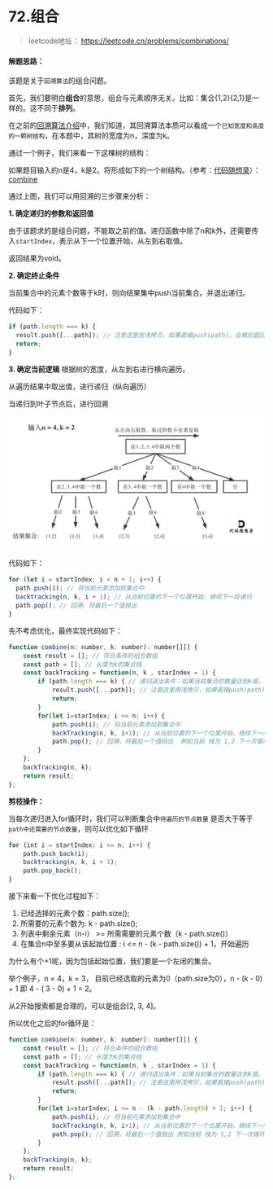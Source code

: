 # 72.组合

> leetcode地址： https://leetcode.cn/problems/combinations/

#### **解题思路：**

该题是关于`回溯算法`的组合问题。

首先，我们要明白**组合**的意思，组合与元素顺序无关。比如：集合{1,2}{2,1}是一样的。这不同于**排列**。

在之前的[回溯算法介绍](https://github.com/kerwin-ly/Blog/blob/master/algorithm/backtracking/回溯算法.md)中，我们知道，其回溯算法本质可以看成一个`已知宽度和高度的一颗树结构`，在本题中，其树的宽度为n，深度为k。

通过一个例子，我们来看一下这棵树的结构：

如果题目输入的n是4，k是2。将形成如下的一个树结构。（参考：[代码随想录](https://programmercarl.com/0077.组合.html#回溯法三部曲)）： [combine](https://raw.githubusercontent.com/kerwin-ly/Blog/master/assets/imgs/algorithm/combine1.png)

通过上图，我们可以用回溯的三步骤来分析：

**1. 确定递归的参数和返回值**

由于该题求的是组合问题，不能取之前的值。递归函数中除了n和k外，还需要传入`startIndex`，表示从下一个位置开始，从左到右取值。

返回结果为void。

**2. 确定终止条件**

当前集合中的元素个数等于k时，则向结果集中push当前集合。并退出递归。

代码如下：

```js
if (path.length === k) {
  result.push([...path]); // 注意这里用浅拷贝，如果直接push(path)，会被后面回溯的path.pop()影响
  return;
}
```

**3. 确定当前逻辑** 根据树的宽度，从左到右进行横向遍历。

从遍历结果中取出值，进行递归（纵向遍历）

当递归到叶子节点后，进行回溯

<img src="../../img/tracking.png" alt="栈的定义" style="zoom:67%;" />

代码如下：

```js
for (let i = startIndex; i < n + 1; i++) {
  path.push(i); // 将当前元素添加到集合中
  backtracking(n, k, i + 1); // 从当前位置的下一个位置开始，继续下一层递归
  path.pop(); // 回溯，将最后一个值抛出
}
```

先不考虑优化，最终实现代码如下：

```js
function combine(n: number, k: number): number[][] {
    const result = []; // 符合条件的组合数组
    const path = []; // 长度为k的集合栈
    const backTracking = function(n, k , starIndex = 1) {
        if (path.length === k) { // 递归退出条件：如果当前集合的数量达到k值，则将当前集合push到结果集中
            result.push([...path]); // 注意这里用浅拷贝，如果直接push(path)，会被后面回溯的path.pop()影响
            return;
        }
        for(let i=starIndex; i <= n; i++) {
            path.push(i); // 将当前元素添加到集合中 
            backTracking(n, k, i+1); // 从当前位置的下一个位置开始，继续下一层递归
            path.pop(); // 回溯，将最后一个值抛出  例如当前 栈为 1,2 下一次循环应为 1,3。如果不抛出，则下一次就变成了123，1234。
        }
    };
    backTracking(n, k);
    return result;
};
```

**剪枝操作：**

当每次递归进入for循环时，我们可以判断集合中`待遍历的节点数量` 是否大于等于 `path中还需要的节点数量`，则可以优化如下循环

```js
for (int i = startIndex; i <= n; i++) {
    path.push_back(i);
    backtracking(n, k, i + 1);
    path.pop_back();
}
```

接下来看一下优化过程如下：

1. 已经选择的元素个数：path.size();
2. 所需要的元素个数为: k - path.size();
3. 列表中剩余元素（n-i） >= 所需需要的元素个数（k - path.size()）
4. 在集合n中至多要从该起始位置 : i <= n - (k - path.size()) + 1，开始遍历

为什么有个+1呢，因为包括起始位置，我们要是一个左闭的集合。

举个例子，n = 4，k = 3， 目前已经选取的元素为0（path.size为0），n - (k - 0) + 1 即 4 - ( 3 - 0) + 1 = 2。

从2开始搜索都是合理的，可以是组合[2, 3, 4]。

所以优化之后的for循环是：

```js
function combine(n: number, k: number): number[][] {
    const result = []; // 符合条件的组合数组
    const path = []; // 长度为k的集合栈
    const backTracking = function(n, k , starIndex = 1) {
        if (path.length === k) { // 递归退出条件：如果当前集合的数量达到k值，则将当前集合push到结果集中
            result.push([...path]); // 注意这里用浅拷贝，如果直接push(path)，会被后面回溯的path.pop()影响
            return;
        }
        for(let i=starIndex; i <= n - (k - path.length) + 1; i++) {
            path.push(i); // 将当前元素添加到集合中 
            backTracking(n, k, i+1); // 从当前位置的下一个位置开始，继续下一层递归
            path.pop(); // 回溯，将最后一个值抛出 例如当前 栈为 1,2 下一次循环应为 1,3
        }
    };
    backTracking(n, k);
    return result;
};
```

